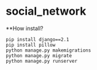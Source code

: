 # social_network
**How install?
```
pip install django==2.1
pip install pillow
python manage.py makemigrations
python manage.py migrate
python manage.py runserver
```
